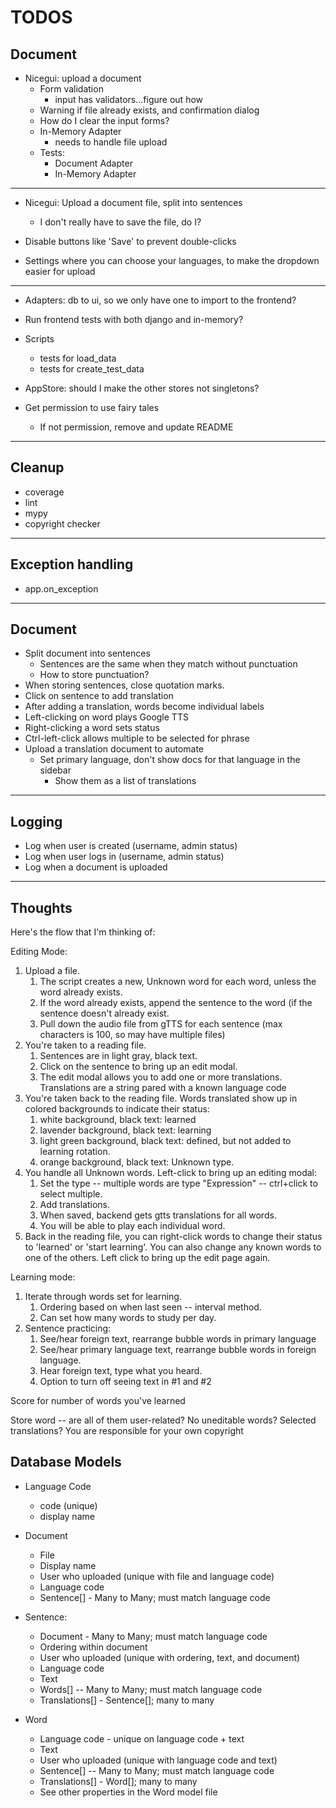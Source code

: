 # TODOS

## Document

* Nicegui: upload a document
  * Form validation
    * input has validators...figure out how
  * Warning if file already exists, and confirmation dialog
  * How do I clear the input forms?
  * In-Memory Adapter
    * needs to handle file upload
  * Tests:
    * Document Adapter
    * In-Memory Adapter

---

* Nicegui: Upload a document file, split into sentences
  * I don't really have to save the file, do I?

* Disable buttons like 'Save' to prevent double-clicks
* Settings where you can choose your languages, to make the dropdown easier
  for upload

---

* Adapters: db to ui, so we only have one to import to the frontend?
* Run frontend tests with both django and in-memory?

* Scripts
  * tests for load_data
  * tests for create_test_data

* AppStore: should I make the other stores not singletons?

* Get permission to use fairy tales
  * If not permission, remove and update README

---

## Cleanup

* coverage
* lint
* mypy
* copyright checker

---

## Exception handling

* app.on_exception

---

## Document

* Split document into sentences
    * Sentences are the same when they match without punctuation
    * How to store punctuation?
* When storing sentences, close quotation marks.
* Click on sentence to add translation
* After adding a translation, words become individual labels
* Left-clicking on word plays Google TTS
* Right-clicking a word sets status
* Ctrl-left-click allows multiple to be selected for phrase
* Upload a translation document to automate
  * Set primary language, don't show docs for that language in the sidebar
    * Show them as a list of translations

---

## Logging

* Log when user is created (username, admin status)
* Log when user logs in (username, admin status)
* Log when a document is uploaded

---

## Thoughts

Here's the flow that I'm thinking of:

Editing Mode:

1. Upload a file.
   1. The script creates a new, Unknown word for each word, unless the word
      already exists.
   2. If the word already exists, append the sentence to the word (if the
      sentence doesn't already exist.
   3. Pull down the audio file from gTTS for each sentence (max characters
      is 100, so may have multiple files)
2. You're taken to a reading file.
   1. Sentences are in light gray, black text.
   2. Click on the sentence to bring up an edit modal.
   3. The edit modal allows you to add one or more translations.
      Translations are a string pared with a known language code
3. You're taken back to the reading file. Words translated show up in colored
   backgrounds to indicate their status:
   1. white background, black text: learned
   2. lavender background, black text: learning
   3. light green background, black text: defined, but not added to learning
      rotation.
   4. orange background, black text: Unknown type.
4. You handle all Unknown words. Left-click to bring up an editing modal:
   1. Set the type -- multiple words are type "Expression" -- ctrl+click to
      select multiple.
   2. Add translations.
   3. When saved, backend gets gtts translations for all words.
   4. You will be able to play each individual word.
5. Back in the reading file, you can right-click words to change their status
   to 'learned' or 'start learning'. You can also change any known words to
   one of the others. Left click to bring up the edit page again.

Learning mode:

1. Iterate through words set for learning.
   1. Ordering based on when last seen -- interval method.
   2. Can set how many words to study per day.
2. Sentence practicing:
   1. See/hear foreign text, rearrange bubble words in primary language
   2. See/hear primary language text, rearrange bubble words in foreign language.
   3. Hear foreign text, type what you heard.
   4. Option to turn off seeing text in #1 and #2

Score for number of words you've learned

Store word -- are all of them user-related? No uneditable words?
Selected translations?
You are responsible for your own copyright

## Database Models

* Language Code
  * code (unique)
  * display name

* Document
  * File
  * Display name
  * User who uploaded (unique with file and language code)
  * Language code
  * Sentence[] - Many to Many; must match language code

* Sentence:
  * Document - Many to Many; must match language code
  * Ordering within document
  * User who uploaded (unique with ordering, text, and document)
  * Language code
  * Text
  * Words[] -- Many to Many; must match language code
  * Translations[] - Sentence[]; many to many

* Word
  * Language code - unique on language code + text
  * Text
  * User who uploaded (unique with language code and text)
  * Sentence[] -- Many to Many; must match language code
  * Translations[] - Word[]; many to many
  * See other properties in the Word model file
